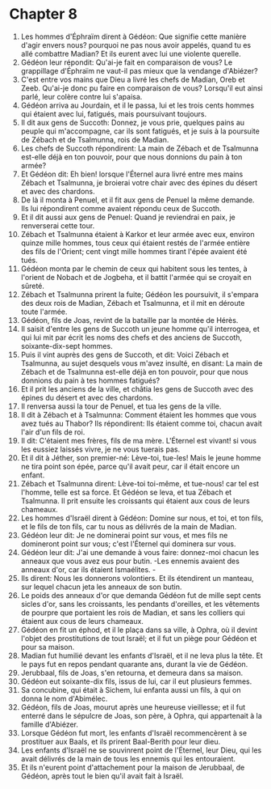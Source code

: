 # Chapter 8

1. Les hommes d'Éphraïm dirent à Gédéon: Que signifie cette manière d'agir envers nous? pourquoi ne pas nous avoir appelés, quand tu es allé combattre Madian? Et ils eurent avec lui une violente querelle.
2. Gédéon leur répondit: Qu'ai-je fait en comparaison de vous? Le grappillage d'Éphraïm ne vaut-il pas mieux que la vendange d'Abiézer?
3. C'est entre vos mains que Dieu a livré les chefs de Madian, Oreb et Zeeb. Qu'ai-je donc pu faire en comparaison de vous? Lorsqu'il eut ainsi parlé, leur colère contre lui s'apaisa.
4. Gédéon arriva au Jourdain, et il le passa, lui et les trois cents hommes qui étaient avec lui, fatigués, mais poursuivant toujours.
5. Il dit aux gens de Succoth: Donnez, je vous prie, quelques pains au peuple qui m'accompagne, car ils sont fatigués, et je suis à la poursuite de Zébach et de Tsalmunna, rois de Madian.
6. Les chefs de Succoth répondirent: La main de Zébach et de Tsalmunna est-elle déjà en ton pouvoir, pour que nous donnions du pain à ton armée?
7. Et Gédéon dit: Eh bien! lorsque l'Éternel aura livré entre mes mains Zébach et Tsalmunna, je broierai votre chair avec des épines du désert et avec des chardons.
8. De là il monta à Penuel, et il fit aux gens de Penuel la même demande. Ils lui répondirent comme avaient répondu ceux de Succoth.
9. Et il dit aussi aux gens de Penuel: Quand je reviendrai en paix, je renverserai cette tour.
10. Zébach et Tsalmunna étaient à Karkor et leur armée avec eux, environ quinze mille hommes, tous ceux qui étaient restés de l'armée entière des fils de l'Orient; cent vingt mille hommes tirant l'épée avaient été tués.
11. Gédéon monta par le chemin de ceux qui habitent sous les tentes, à l'orient de Nobach et de Jogbeha, et il battit l'armée qui se croyait en sûreté.
12. Zébach et Tsalmunna prirent la fuite; Gédéon les poursuivit, il s'empara des deux rois de Madian, Zébach et Tsalmunna, et il mit en déroute toute l'armée.
13. Gédéon, fils de Joas, revint de la bataille par la montée de Hérès.
14. Il saisit d'entre les gens de Succoth un jeune homme qu'il interrogea, et qui lui mit par écrit les noms des chefs et des anciens de Succoth, soixante-dix-sept hommes.
15. Puis il vint auprès des gens de Succoth, et dit: Voici Zébach et Tsalmunna, au sujet desquels vous m'avez insulté, en disant: La main de Zébach et de Tsalmunna est-elle déjà en ton pouvoir, pour que nous donnions du pain à tes hommes fatigués?
16. Et il prit les anciens de la ville, et châtia les gens de Succoth avec des épines du désert et avec des chardons.
17. Il renversa aussi la tour de Penuel, et tua les gens de la ville.
18. Il dit à Zébach et à Tsalmunna: Comment étaient les hommes que vous avez tués au Thabor? Ils répondirent: Ils étaient comme toi, chacun avait l'air d'un fils de roi.
19. Il dit: C'étaient mes frères, fils de ma mère. L'Éternel est vivant! si vous les eussiez laissés vivre, je ne vous tuerais pas.
20. Et il dit à Jéther, son premier-né: Lève-toi, tue-les! Mais le jeune homme ne tira point son épée, parce qu'il avait peur, car il était encore un enfant.
21. Zébach et Tsalmunna dirent: Lève-toi toi-même, et tue-nous! car tel est l'homme, telle est sa force. Et Gédéon se leva, et tua Zébach et Tsalmunna. Il prit ensuite les croissants qui étaient aux cous de leurs chameaux.
22. Les hommes d'Israël dirent à Gédéon: Domine sur nous, et toi, et ton fils, et le fils de ton fils, car tu nous as délivrés de la main de Madian.
23. Gédéon leur dit: Je ne dominerai point sur vous, et mes fils ne domineront point sur vous; c'est l'Éternel qui dominera sur vous.
24. Gédéon leur dit: J'ai une demande à vous faire: donnez-moi chacun les anneaux que vous avez eus pour butin. -Les ennemis avaient des anneaux d'or, car ils étaient Ismaélites. -
25. Ils dirent: Nous les donnerons volontiers. Et ils étendirent un manteau, sur lequel chacun jeta les anneaux de son butin.
26. Le poids des anneaux d'or que demanda Gédéon fut de mille sept cents sicles d'or, sans les croissants, les pendants d'oreilles, et les vêtements de pourpre que portaient les rois de Madian, et sans les colliers qui étaient aux cous de leurs chameaux.
27. Gédéon en fit un éphod, et il le plaça dans sa ville, à Ophra, où il devint l'objet des prostitutions de tout Israël; et il fut un piège pour Gédéon et pour sa maison.
28. Madian fut humilié devant les enfants d'Israël, et il ne leva plus la tête. Et le pays fut en repos pendant quarante ans, durant la vie de Gédéon.
29. Jerubbaal, fils de Joas, s'en retourna, et demeura dans sa maison.
30. Gédéon eut soixante-dix fils, issus de lui, car il eut plusieurs femmes.
31. Sa concubine, qui était à Sichem, lui enfanta aussi un fils, à qui on donna le nom d'Abimélec.
32. Gédéon, fils de Joas, mourut après une heureuse vieillesse; et il fut enterré dans le sépulcre de Joas, son père, à Ophra, qui appartenait à la famille d'Abiézer.
33. Lorsque Gédéon fut mort, les enfants d'Israël recommencèrent à se prostituer aux Baals, et ils prirent Baal-Berith pour leur dieu.
34. Les enfants d'Israël ne se souvinrent point de l'Éternel, leur Dieu, qui les avait délivrés de la main de tous les ennemis qui les entouraient.
35. Et ils n'eurent point d'attachement pour la maison de Jerubbaal, de Gédéon, après tout le bien qu'il avait fait à Israël.

